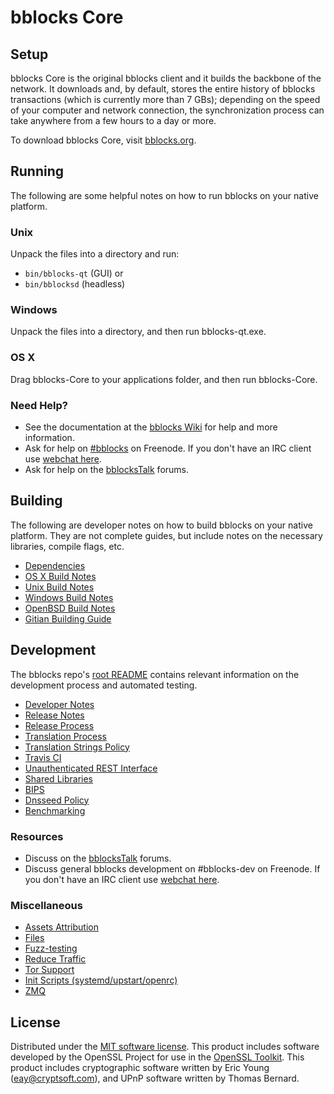 bblocks Core
=============

Setup
---------------------
bblocks Core is the original bblocks client and it builds the backbone of the network. It downloads and, by default, stores the entire history of bblocks transactions (which is currently more than 7 GBs); depending on the speed of your computer and network connection, the synchronization process can take anywhere from a few hours to a day or more.

To download bblocks Core, visit [bblocks.org](https://bblocks.org).

Running
---------------------
The following are some helpful notes on how to run bblocks on your native platform.

### Unix

Unpack the files into a directory and run:

- `bin/bblocks-qt` (GUI) or
- `bin/bblocksd` (headless)

### Windows

Unpack the files into a directory, and then run bblocks-qt.exe.

### OS X

Drag bblocks-Core to your applications folder, and then run bblocks-Core.

### Need Help?

* See the documentation at the [bblocks Wiki](https://bblocks.info/)
for help and more information.
* Ask for help on [#bblocks](http://webchat.freenode.net?channels=bblocks) on Freenode. If you don't have an IRC client use [webchat here](http://webchat.freenode.net?channels=bblocks).
* Ask for help on the [bblocksTalk](https://bblockstalk.io/) forums.

Building
---------------------
The following are developer notes on how to build bblocks on your native platform. They are not complete guides, but include notes on the necessary libraries, compile flags, etc.

- [Dependencies](dependencies.md)
- [OS X Build Notes](build-osx.md)
- [Unix Build Notes](build-unix.md)
- [Windows Build Notes](build-windows.md)
- [OpenBSD Build Notes](build-openbsd.md)
- [Gitian Building Guide](gitian-building.md)

Development
---------------------
The bblocks repo's [root README](/README.md) contains relevant information on the development process and automated testing.

- [Developer Notes](developer-notes.md)
- [Release Notes](release-notes.md)
- [Release Process](release-process.md)
- [Translation Process](translation_process.md)
- [Translation Strings Policy](translation_strings_policy.md)
- [Travis CI](travis-ci.md)
- [Unauthenticated REST Interface](REST-interface.md)
- [Shared Libraries](shared-libraries.md)
- [BIPS](bips.md)
- [Dnsseed Policy](dnsseed-policy.md)
- [Benchmarking](benchmarking.md)

### Resources
* Discuss on the [bblocksTalk](https://bblockstalk.io/) forums.
* Discuss general bblocks development on #bblocks-dev on Freenode. If you don't have an IRC client use [webchat here](http://webchat.freenode.net/?channels=bblocks-dev).

### Miscellaneous
- [Assets Attribution](assets-attribution.md)
- [Files](files.md)
- [Fuzz-testing](fuzzing.md)
- [Reduce Traffic](reduce-traffic.md)
- [Tor Support](tor.md)
- [Init Scripts (systemd/upstart/openrc)](init.md)
- [ZMQ](zmq.md)

License
---------------------
Distributed under the [MIT software license](/COPYING).
This product includes software developed by the OpenSSL Project for use in the [OpenSSL Toolkit](https://www.openssl.org/). This product includes
cryptographic software written by Eric Young ([eay@cryptsoft.com](mailto:eay@cryptsoft.com)), and UPnP software written by Thomas Bernard.

